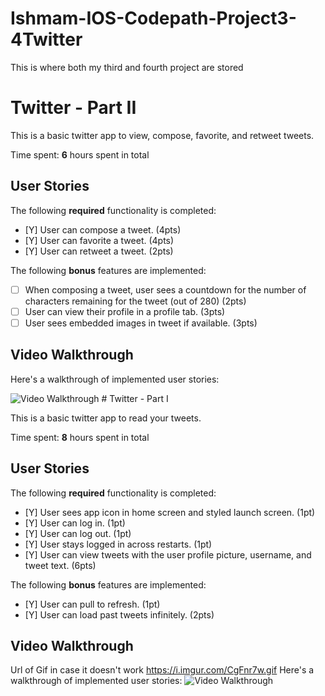 # Ishmam-IOS-Codepath-Project3-4Twitter
This is where both my third and fourth project are stored
# Twitter - Part II

This is a basic twitter app to view, compose, favorite, and retweet tweets.

Time spent: **6** hours spent in total

## User Stories

The following **required** functionality is completed:

- [Y] User can compose a tweet. (4pts)
- [Y] User can favorite a tweet. (4pts)
- [Y] User can retweet a tweet. (2pts)

The following **bonus** features are implemented:

- [ ] When composing a tweet, user sees a countdown for the number of characters remaining for the tweet (out of 280) (2pts)
- [ ] User can view their profile in a profile tab. (3pts)
- [ ] User sees embedded images in tweet if available. (3pts)

## Video Walkthrough

Here's a walkthrough of implemented user stories:

<img src='https://i.imgur.com/Ft11bJt.gif' title='Video Walkthrough' width='' alt='Video Walkthrough' />
# Twitter - Part I

This is a basic twitter app to read your tweets.

Time spent: **8** hours spent in total

## User Stories

The following **required** functionality is completed:

- [Y] User sees app icon in home screen and styled launch screen. (1pt)
- [Y] User can log in. (1pt)
- [Y] User can log out. (1pt)
- [Y] User stays logged in across restarts. (1pt)
- [Y] User can view tweets with the user profile picture, username, and tweet text. (6pts)

The following **bonus** features are implemented:

- [Y] User can pull to refresh. (1pt)
- [Y] User can load past tweets infinitely. (2pts)
## Video Walkthrough
Url of Gif in case it doesn't work
https://i.imgur.com/CgFnr7w.gif
Here's a walkthrough of implemented user stories:
<img src='https://i.imgur.com/CgFnr7w.gif' title='Video Walkthrough' width='' alt='Video Walkthrough' />

